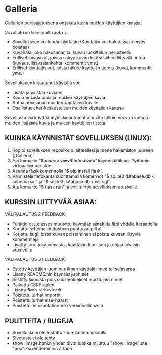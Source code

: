 # Galleria

Gallerian perusajatuksena on jakaa kuvia muiden käyttäjien kanssa.

Sovelluksen toiminnallisuuksia:
 * Sovellukseen voi luoda käyttäjän (Käyttäjän voi halutessaan myös poistaa)
 * Kuvahaku joko hakusanan tai kuvan luokittelun perusteella
 * Erilliset kuvasivut, joissa näkyy kuvan lisäksi siihen liittyvää tietoa (kuvaus, lisäysajankohta, kommentit yms.)
 * Erilliset käyttäjäsivut, joista näkee käyttäjän tietoja (kuvat, kommentit yms.)

Sovellukseen kirjautunut käyttäjä voi:
 * Lisätä ja poistaa kuviaan
 * Kommentoida omia ja muiden käyttäjien kuvia
 * Antaa arvosanan muiden käyttäjien kuville
 * Osallistua chat-keskusteluun muiden käyttäjien kanssa

Sovellusta voi käyttää myös kirjautumatta, mutta tällöin voi vain katsoa muiden lisäämiä kuvia ja muiden käyttäjien tietoja.

## KUINKA KÄYNNISTÄT SOVELLUKSEN (LINUX):
1. Kopioi sovelluksen repositorio laitteellesi ja mene hakemiston juureen (/Galleria).
2. Aja komento "$ source venv/bin/activate" käynnistääksesi Pythonin virtuaaliympäristön.
3. Asenna flask komennolla "$ pip install flask".
4. Valmistele tietokanta suorittamalla komennot "$ sqlite3 database.db < schema.sql" ja "$ sqlite3 database.db < init.sql".
5. Aja komento "$ flask run" ja voit siirtyä sovelluksen etusivulle.

## KURSSIIN LIITTYVÄÄ ASIAA:

VÄLIPALAUTUS 2 FEEDBACK:
 * Funktio get_classes muutettu käymään sanakirja läpi yhdellä iteraatiolla
 * Korjattu schema-tiedostoon puuttuvat pilkut
 * Korjattu bugi, jossa kuvan poistaminen ei poista kuvaan liittyviä kommentteja
 * Lisätty sivu, joka vahvistaa käyttäjän luomisen ja ohjaa takaisin etusivulle

 VÄLIPALAUTUS 3 FEEDBACK:
 * Estetty käyttäjän luominen ilman käyttäjänimeä tai salasanaa
 * Lisätty README:hin käynnistysohjeet
 * Siistitty koodista pois suomenkieliset muuttujien nimet
 * Paikattu CSRF-aukot
 * Lisätty flash-virheviestit
 * Poistettu turhat importit
 * Poistettu turhat else-haarat
 * Poistettu tietokantatiedosto versiohallinnasta

## PUUTTEITA / BUGEJA 
 * Sovellusta ei ole testattu suurella tietomäärällä
 * Sivutusta ei ole tehty
 * show_image.html:n yhden div:n luokka muuttuu "show_image":sta "box":ksi renderöinnin aikana